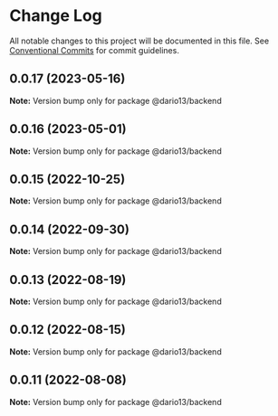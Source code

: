 # Change Log

All notable changes to this project will be documented in this file.
See [Conventional Commits](https://conventionalcommits.org) for commit guidelines.

## 0.0.17 (2023-05-16)

**Note:** Version bump only for package @dario13/backend

## 0.0.16 (2023-05-01)

**Note:** Version bump only for package @dario13/backend

## 0.0.15 (2022-10-25)

**Note:** Version bump only for package @dario13/backend

## 0.0.14 (2022-09-30)

**Note:** Version bump only for package @dario13/backend

## 0.0.13 (2022-08-19)

**Note:** Version bump only for package @dario13/backend

## 0.0.12 (2022-08-15)

**Note:** Version bump only for package @dario13/backend

## 0.0.11 (2022-08-08)

**Note:** Version bump only for package @dario13/backend
